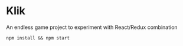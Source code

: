 # Klik
An endless game project to experiment with React/Redux combination

```
npm install && npm start
```
